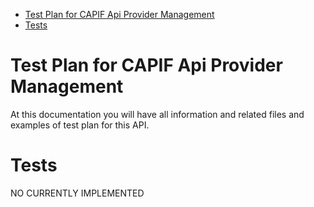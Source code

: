 - [Test Plan for CAPIF Api Provider Management](#test-plan-for-capif-api-provider-management)
- [Tests](#tests)



# Test Plan for CAPIF Api Provider Management
At this documentation you will have all information and related files and examples of test plan for this API.

# Tests
NO CURRENTLY IMPLEMENTED